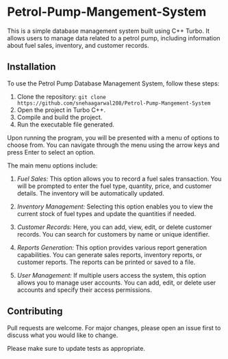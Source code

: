 # Petrol-Pump-Mangement-System

This is a simple database management system built using C++ Turbo. It allows users to manage data related to a petrol pump, including information about fuel sales, inventory, and customer records. 


## Installation

To use the Petrol Pump Database Management System, follow these steps:
1. Clone the repository: `git clone https://github.com/snehaagarwal208/Petrol-Pump-Mangement-System`
2. Open the project in Turbo C++.
3. Compile and build the project.
4. Run the executable file generated.

Upon running the program, you will be presented with a menu of options to choose from. You can navigate through the menu using the arrow keys and press Enter to select an option.

The main menu options include:

1. *Fuel Sales:* This option allows you to record a fuel sales transaction. You will be prompted to enter the fuel type, quantity, price, and customer details. The inventory will be automatically updated.

2. *Inventory Management:* Selecting this option enables you to view the current stock of fuel types and update the quantities if needed.

3. *Customer Records:* Here, you can add, view, edit, or delete customer records. You can search for customers by name or unique identifier.

4. *Reports Generation:* This option provides various report generation capabilities. You can generate sales reports, inventory reports, or customer reports. The reports can be printed or saved to a file.

5. *User Management:* If multiple users access the system, this option allows you to manage user accounts. You can add, edit, or delete user accounts and specify their access permissions.

## Contributing

Pull requests are welcome. For major changes, please open an issue first
to discuss what you would like to change.

Please make sure to update tests as appropriate.
